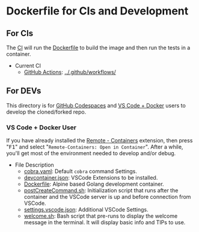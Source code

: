 <!-- markdownlint-disable MD033 -->
# Dockerfile for CIs and Development

## For CIs

The [CI](https://en.wikipedia.org/wiki/Continuous_integration) will run the [Dockerfile](Dockerfile) to build the image and then run the tests in a container.

- Current CI
  - [GitHub Actions](https://docs.github.com/en/free-pro-team@latest/actions): [../.github/workflows/](https://github.com/KEINOS/Hello-Cobra/tree/main/.github/workflows)

## For DEVs

This directory is for [GitHub Codespaces](https://github.com/features/codespaces) and [VS Code + Docker](https://marketplace.visualstudio.com/items?itemName=ms-vscode-remote.vscode-remote-extensionpack) users to develop the cloned/forked repo.

### VS Code + Docker User

If you have already installed the [Remote - Containers](https://marketplace.visualstudio.com/items?itemName=ms-vscode-remote.remote-containers) extension, then press "<kbd>F1</kbd>" and select "`Remote-Containers: Open in Container`". After a while, you'll get most of the environment needed to develop and/or debug.

- File Description
  - [cobra.yaml](cobra.yaml): Default `cobra` command Settings.
  - [devcontainer.json](devcontainer.json): VSCode Extensions to be installed.
  - [Dockerfile](Dockerfile): Alpine based Golang development container.
  - [postCreateCommand.sh](postCreateCommand.sh): Initialization script that runs after the container and the VSCode server is up and before connection from VSCode.
  - [settings.vscode.json](settings.vscode.json): Additional VSCode Settings.
  - [welcome.sh](welcome.sh): Bash script that pre-runs to display the welcome message in the terminal. It will display basic info and TIPs to use.
